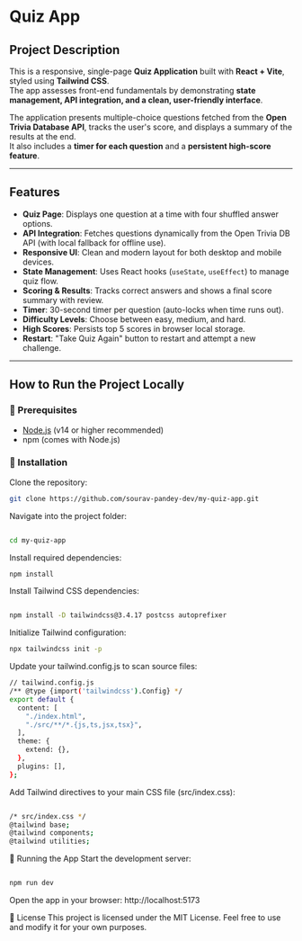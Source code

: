 # Quiz App

##  Project Description
This is a responsive, single-page **Quiz Application** built with **React + Vite**, styled using **Tailwind CSS**.  
The app assesses front-end fundamentals by demonstrating **state management, API integration, and a clean, user-friendly interface**.

The application presents multiple-choice questions fetched from the **Open Trivia Database API**, tracks the user's score, and displays a summary of the results at the end.  
It also includes a **timer for each question** and a **persistent high-score feature**.

---

##  Features
- **Quiz Page**: Displays one question at a time with four shuffled answer options.  
- **API Integration**: Fetches questions dynamically from the Open Trivia DB API (with local fallback for offline use).  
- **Responsive UI**: Clean and modern layout for both desktop and mobile devices.  
- **State Management**: Uses React hooks (`useState`, `useEffect`) to manage quiz flow.  
- **Scoring & Results**: Tracks correct answers and shows a final score summary with review.  
- **Timer**: 30-second timer per question (auto-locks when time runs out).  
- **Difficulty Levels**: Choose between easy, medium, and hard.  
- **High Scores**: Persists top 5 scores in browser local storage.  
- **Restart**: "Take Quiz Again" button to restart and attempt a new challenge.  

---

##  How to Run the Project Locally

### 🔹 Prerequisites
- [Node.js](https://nodejs.org/) (v14 or higher recommended)  
- npm (comes with Node.js)  

### 🔹 Installation
Clone the repository:
```bash
git clone https://github.com/sourav-pandey-dev/my-quiz-app.git
```
Navigate into the project folder:
```bash

cd my-quiz-app
```
Install required dependencies:

```bash
npm install
````

Install Tailwind CSS dependencies:
```bash

npm install -D tailwindcss@3.4.17 postcss autoprefixer
```

Initialize Tailwind configuration:

```bash
npx tailwindcss init -p
```
Update your tailwind.config.js to scan source files:

```bash
// tailwind.config.js
/** @type {import('tailwindcss').Config} */
export default {
  content: [
    "./index.html",
    "./src/**/*.{js,ts,jsx,tsx}",
  ],
  theme: {
    extend: {},
  },
  plugins: [],
};

```
Add Tailwind directives to your main CSS file (src/index.css):

```bash

/* src/index.css */
@tailwind base;
@tailwind components;
@tailwind utilities;
```
🔹 Running the App
Start the development server:

```bash

npm run dev

```
Open the app in your browser:
 http://localhost:5173


📄 License
This project is licensed under the MIT License.
Feel free to use and modify it for your own purposes.

